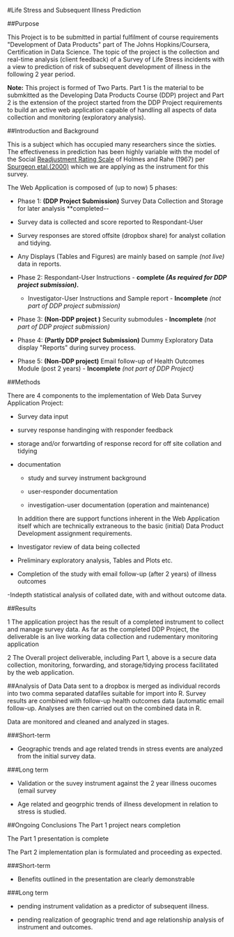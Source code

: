 #Life Stress and Subsequent Illness Prediction
  
##Purpose
  
This Project is to be submitted in partial fulfilment of course requirements "Development of Data Products" part of The Johns Hopkins/Coursera, Certification in Data Science.
The topic of the project is the collection and real-time analysis (client feedback) of a Survey of Life Stress incidents with a view to prediction of risk of subsequent development of illness in the following 2 year period.
  
**Note:** This project is formed of Two Parts. Part 1 is the material to be submkitted as the Developing Data Products Course (DDP) project and Part 2 is the extension of the project started from the DDP Project requirements to build an active web application capable of handling all aspects of data collection and monitoring (exploratory analysis).
  
##Introduction and Background  
  
This is a subject which has occupied many researchers since the sixties. The effectiveness in prediction has been highly variable with the model of the Social [Readjustment Rating Scale](https://github.com/medmatix/Dev_Data_Prod_Proj/blob/master/Data%28Do_Not_Push%29/Social%20Readjustment%20Scale%20Holmes%20and%20Rahe.pdf) of Holmes and Rahe (1967) per [Spurgeon etal.(2000)](https://github.com/medmatix/Dev_Data_Prod_Proj/blob/master/Data%28Do_Not_Push%29/Life%20Events%20Inventory%2C%20Occup%20Med%20%28Lond%29-2001-Spurgeon-287-93.pdf) which we are applying as the instrument for this survey.

The Web Application is composed of (up to now) 5 phases:

-  Phase 1: **(DDP Project Submission)** Survey Data Collection and Storage for later analysis **completed--

  - Survey data is collected and score reported to Respondant-User
  - Survey responses are stored offsite (dropbox share) for analyst collation and tidying.

  - Any Displays (Tables and Figures) are mainly based on sample _(not live)_ data in reports.

- Phase 2: Respondant-User Instructions - **complete _(As required for DDP project submission)_.**

  - Investigator-User Instructions and Sample report - **Incomplete** _(not part of DDP project submission)_

- Phase 3: **(Non-DDP project )** Security submodules - **Incomplete** _(not part of DDP project submission)_

- Phase 4: **(Partly DDP project Submission)** Dummy Exploratory Data display "Reports" during survey process.

- Phase 5: **(Non-DDP project)** Email follow-up of Health Outcomes Module (post 2 years) - **Incomplete** _(not part of DDP Project}_

##Methods
  
There are 4 components to the implementation of Web Data Survey Application Project:

- Survey data input

- survey response handinging with responder feedback

- storage and/or forwartding of response record for off site collation and tidying

- documentation

  - study and survey instrument background
  
  - user-responder documentation
  
  - investigation-user documentation (operation and maintenance)
  
  In addition there are support functions inherent in the Web Application itself which are technically extraneous to the basic (initial) Data Product Development assignment requirements.

- Investigator review of data being collected

- Preliminary exploratory analysis, Tables and Plots etc.

- Completion of the study with email follow-up (after 2 years) of illness outcomes

-Indepth statistical analysis of collated date, with and without outcome data.


##Results

1  The application project has the result of a completed instrument to collect and manage survey data. As far as the completed DDP Project, the deliverable is an live working data collection and rudementary monitoring application

2 The Overall project deliverable, including Part 1, above is a secure data collection, monitoring, forwarding, and storage/tidying process facilitated by the web application.
  
##Analysis of Data
Data sent to a dropbox is merged as individual records into two comma separated datafiles suitable for import into R.
Survey results are combined with follow-up health outcomes data (automatic email follow-up.
Analyses are then carried out on the combined data in R.

Data are monitored and cleaned and analyzed in stages.

###Short-term

- Geographic trends and age related trends in stress events are analyzed from the initial survey data.

###Long term

- Validation or the suvey instrument against the 2 year illness oucomes (email survey 

- Age related and geogrphic trends of illness development in relation to stress is studied.

##Ongoing Conclusions
The Part 1 project nears completion

The Part 1 presentation is complete

The Part 2 implementation plan is formulated and proceeding as expected.

###Short-term

- Benefits outlined in the presentation are clearly demonstrable

###Long term

- pending instrument validation as a predictor of subsequent illness.

- pending realization of geographic trend and age relationship analysis of instrument and outcomes.

